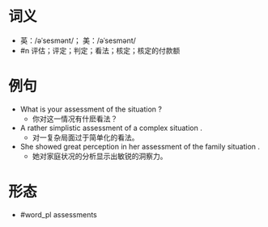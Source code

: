 # 词义
- 英：/əˈsesmənt/； 美：/əˈsesmənt/
- #n 评估；评定；判定；看法；核定；核定的付款额
# 例句
- What is your assessment of the situation ?
	- 你对这一情况有什麽看法？
- A rather simplistic assessment of a complex situation .
	- 对一复杂局面过于简单化的看法。
- She showed great perception in her assessment of the family situation .
	- 她对家庭状况的分析显示出敏锐的洞察力。
# 形态
- #word_pl assessments
